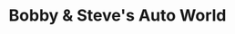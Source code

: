 ---
title: "Bobby & Steve's Auto World"
url: /minneapolis/bobby-and-steves-auto-world-cedar-lake-road-south/
shop: car repair
---